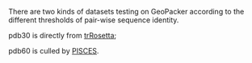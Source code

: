 There are two kinds of datasets testing on GeoPacker according to the different thresholds of pair-wise sequence identity. 

pdb30 is directly from [trRosetta](https://www.pnas.org/doi/10.1073/pnas.1914677117);

pdb60 is culled by [PISCES](https://academic.oup.com/nar/article/33/suppl_2/W94/2505533).
